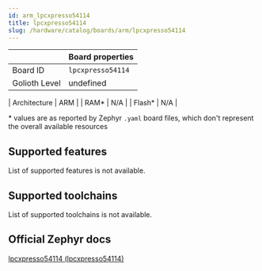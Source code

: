 ```yaml
---
id: arm_lpcxpresso54114
title: lpcxpresso54114
slug: /hardware/catalog/boards/arm/lpcxpresso54114
---
```


[//]: # (This is an auto-generated file, do not edit! Changes to it will be lost upon re-generation)



|                | Board properties     |
| -------------  | -------------------- |
| Board ID       | `lpcxpresso54114` |
| Golioth Level  | undefined       |

| Architecture   | ARM |
| RAM*           | N/A |
| Flash*         | N/A |

\* values are as reported by Zephyr `.yaml` board files, which don't represent the overall available resources



## Supported features

List of supported features is not available.

## Supported toolchains

List of supported toolchains is not available.

## Official Zephyr docs

[lpcxpresso54114 (lpcxpresso54114)](https://docs.zephyrproject.org/latest/boards/arm/lpcxpresso54114/doc/index.html)

